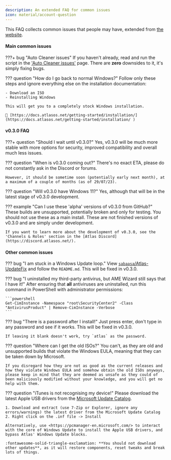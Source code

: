 ```yaml
---
description: An extended FAQ for common issues
icon: material/account-question
---
```


This FAQ collects common issues that people may have, extended from [the website](https://atlasos.net/faq).

#### Main common issues

???+ bug "Auto Cleaner issues"
	If you haven't already, read and run the script in the ['Auto Cleaner issues'](https://docs.atlasos.net/troubleshooting/common-issues/auto-cleaner/) page. There are **zero** downsides to it, it's simply fixing bugs.

??? question "How do I go back to normal Windows?"
	Follow only these steps and ignore everything else on the installation documentation:
	
	- Download an ISO
	- Reinstalling Windows

	This will get you to a completely stock Windows installation.

	🔗 [https://docs.atlasos.net/getting-started/installation/](https://docs.atlasos.net/getting-started/installation/ )

#### v0.3.0 FAQ
???+ question "Should I wait until v0.3.0?"
	Yes, v0.3.0 will be much more stable with more options for security, improved compatibility and overall much less issues.

??? question "When is v0.3.0 coming out?"
	There's no exact ETA, please do not constantly ask in the Discord or forums.
	
	However, it should be sometime soon (potentially early next month), at a maximum of a couple of months (as of 29/07/23).

??? question "Will v0.3.0 have Windows 11?"
	Yes, although that will be in the latest stage of v0.3.0 development.

??? example "Can I use these 'alpha' versions of v0.3.0 from GitHub?"
	These builds are unsupported, potentially broken and only for testing. You should not use these as a main install. These are not finished versions of v0.3.0 and are simply under development.
	
	If you want to learn more about the development of v0.3.0, see the 'Channels & Roles' section in the [Atlas Discord](https://discord.atlasos.net/).
	
#### Other common issues
??? bug "I am stuck in a Windows Update loop."
	View [`sabaasa`/Atlas-UpdateFix](https://github.com/sabaasa/Atlas-UpdateFix) and follow the `README.md`. This will be fixed in v0.3.0.

??? bug "I uninstalled my third-party antivirus, but AME Wizard still says that I have it!"
	After ensuring that **all** antiviruses are uninstalled, run this command in PowerShell with administrator permissions:

	```powershell
	Get-CimInstance -Namespace "root\SecurityCenter2" -Class "AntivirusProduct" | Remove-CimInstance -Verbose
	```

??? bug "There is a password after I install!"
	Just press enter, don't type in any password and see if it works. This will be fixed in v0.3.0.
	
	If leaving it blank doesn't work, try `atlas` as the password.
??? question "Where can I get the old ISOs?"
	You can't, as they are old and unsupported builds that violate the Windows EULA, meaning that they can be taken down by Microsoft.

	If you disregard how they are not as good as the current releases and how they violate Windows EULA and somehow obtain the old ISOs anyways, please keep in mind that they are deemed as unsafe as they could of been maliciously modified without your knowledge, and you will get no help with them.

??? question "iTunes is not recognising my device!"
	Please download the latest Apple USB drivers from the [Microsoft Update Catalog](https://www.catalog.update.microsoft.com/Search.aspx?q=Apple%2C%20Inc.%20-%20USBDevice).
	
	1. Download and extract (use 7-Zip or Explorer, ignore any errors/warnings) the latest driver from the Microsoft Update Catalog
	2. Right click on the .inf file -> Install

	Alternatively, use <https://pcmanager-en.microsoft.com/> to interact with the core of Windows Update to install the Apple USB drivers, and bypass Atlas' Windows Update blocks.
	
	:fontawesome-solid-triangle-exclamation: **You should not download other updates**, as it will restore components, reset tweaks and break lots of things.
